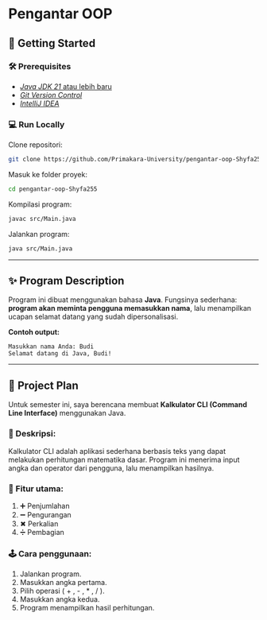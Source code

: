 
# Pengantar OOP

## 🚀 Getting Started

### 🛠 Prerequisites

* [*Java JDK 21* atau lebih baru](https://adoptium.net/temurin/releases/)
* [*Git Version Control*](https://git-scm.com/downloads)
* [*IntelliJ IDEA*](https://www.jetbrains.com/idea/download/)

<!-- Run Locally -->

### 💻 Run Locally

Clone repositori:

```bash
git clone https://github.com/Primakara-University/pengantar-oop-Shyfa255.git
```

Masuk ke folder proyek:

```bash
cd pengantar-oop-Shyfa255
```

Kompilasi program:

```bash
javac src/Main.java
```

Jalankan program:

```bash
java src/Main.java
```

---

## ✨ Program Description

Program ini dibuat menggunakan bahasa **Java**.
Fungsinya sederhana: **program akan meminta pengguna memasukkan nama**, lalu menampilkan ucapan selamat datang yang sudah dipersonalisasi.

**Contoh output:**

```
Masukkan nama Anda: Budi
Selamat datang di Java, Budi!
```

---

## 🎯 Project Plan

Untuk semester ini, saya berencana membuat **Kalkulator CLI (Command Line Interface)** menggunakan Java.

### 📌 Deskripsi:

Kalkulator CLI adalah aplikasi sederhana berbasis teks yang dapat melakukan perhitungan matematika dasar. Program ini menerima input angka dan operator dari pengguna, lalu menampilkan hasilnya.

### 🔑 Fitur utama:

1. ➕ Penjumlahan
2. ➖ Pengurangan
3. ✖ Perkalian
4. ➗ Pembagian

### 🕹 Cara penggunaan:

1. Jalankan program.
2. Masukkan angka pertama.
3. Pilih operasi ( + , - , \* , / ).
4. Masukkan angka kedua.
5. Program menampilkan hasil perhitungan.
